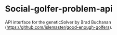 # Social-golfer-problem-api

API interface for the geneticSolver by Brad Buchanan (https://github.com/islemaster/good-enough-golfers).
